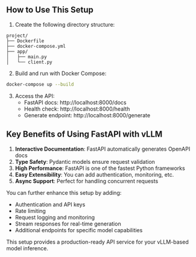 ## How to Use This Setup

1. Create the following directory structure:
```
project/
├── Dockerfile
├── docker-compose.yml
├── app/
│   ├── main.py
│   └── client.py
```

2. Build and run with Docker Compose:
```bash
docker-compose up --build
```

3. Access the API:
   - FastAPI docs: http://localhost:8000/docs
   - Health check: http://localhost:8000/health
   - Generate endpoint: http://localhost:8000/generate

## Key Benefits of Using FastAPI with vLLM

1. **Interactive Documentation**: FastAPI automatically generates OpenAPI docs
2. **Type Safety**: Pydantic models ensure request validation
3. **High Performance**: FastAPI is one of the fastest Python frameworks
4. **Easy Extensibility**: You can add authentication, monitoring, etc.
5. **Async Support**: Perfect for handling concurrent requests

You can further enhance this setup by adding:
- Authentication and API keys
- Rate limiting
- Request logging and monitoring
- Stream responses for real-time generation
- Additional endpoints for specific model capabilities

This setup provides a production-ready API service for your vLLM-based model inference.